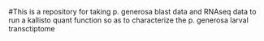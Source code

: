 #This is a repository for taking p. generosa blast data and RNAseq data to run a kallisto quant function so as to characterize the p. generosa larval transctiptome
